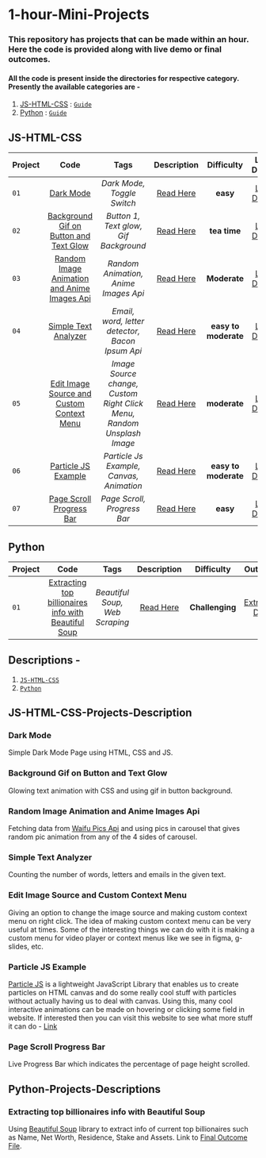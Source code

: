 # 1-hour-Mini-Projects  

### This repository has projects that can be made within an hour. Here the code is provided along with live demo or final outcomes. 
#### All the code is present inside the directories for respective category. Presently the available categories are - 

1. [JS-HTML-CSS](https://github.com/bhavesh-chaudhari/1hr_MiniProjects/tree/main/JS-HTML-CSS) : [```Guide```](#js-html-css)
2. [Python](https://github.com/bhavesh-chaudhari/1hr_MiniProjects/tree/main/Python/) : [```Guide```](#python)

## JS-HTML-CSS
| Project        | Code   |Tags | Description |Difficulty|Live Demo|
| ------------- |:-------:| :---:|:---:|:---:|:-----:|
| `01`  | [Dark Mode](https://github.com/bhavesh-chaudhari/1hr_MiniProjects/tree/main/JS-HTML-CSS/01-Dark-Mode) |*Dark Mode, Toggle Switch*|[Read Here](#dark-mode)|**easy**|[Live Demo](https://bhavesh-chaudhari.github.io/1hr_MiniProjects/JS-HTML-CSS/01-Dark-Mode/index.html) |
| `02`  | [Background Gif on Button and Text Glow](https://github.com/bhavesh-chaudhari/1hr_MiniProjects/tree/main/JS-HTML-CSS/02-Button-1) |*Button 1, Text glow, Gif Background*|[Read Here](#background-gif-on-button-and-text-glow)|**tea time**|[Live Demo](https://bhavesh-chaudhari.github.io/1hr_MiniProjects/JS-HTML-CSS/02-Button-1/button1.html) |
| `03`  | [Random Image Animation and Anime Images Api](https://github.com/bhavesh-chaudhari/Slider-and-Random-Anime-Image-Gif) |*Random Animation, Anime Images Api*|[Read Here](#random-image-animation-and-anime-images-api)|**Moderate**|[Live Demo](https://codepen.io/bhavesh_c/full/zYwqMLj) |
| `04`  | [Simple Text Analyzer](https://bhavesh-chaudhari.github.io/1hr_MiniProjects/JS-HTML-CSS/04-Word-Counter/word-counter.html) |*Email, word, letter detector, Bacon Ipsum Api*|[Read Here](#simple-text-analyzer)|**easy to moderate**|[Live Demo](https://bhavesh-chaudhari.github.io/1hr_MiniProjects/Word%20Counter/word-counter.html) |
| `05`  | [Edit Image Source and Custom Context Menu](https://github.com/bhavesh-chaudhari/1hr_MiniProjects/tree/main/JS-HTML-CSS/05-Image-Source-Change-%26-Custom-Right-Click-Menu) |*Image Source change, Custom Right Click Menu, Random Unsplash Image*|[Read Here](#edit-image-source-and-custom-context-menu)|**moderate**|[Live Demo](https://bhavesh-chaudhari.github.io/1hr_MiniProjects/JS-HTML-CSS/05-Image-Source-Change-&-Custom-Right-Click-Menu/index.html) |
| `06`  | [Particle JS Example](https://github.com/bhavesh-chaudhari/1hr_MiniProjects/tree/main/JS-HTML-CSS/06-Particles-Js) |*Particle Js Example, Canvas, Animation*|[Read Here](#particle-js-example)|**easy to moderate**|[Live Demo](https://bhavesh-chaudhari.github.io/1hr_MiniProjects/JS-HTML-CSS/06-Particles-Js/index.html) |
| `07`  | [Page Scroll Progress Bar](https://github.com/bhavesh-chaudhari/1hr_MiniProjects/tree/main/JS-HTML-CSS/07-Page-Scroll-Progress-Bar) |*Page Scroll, Progress Bar*|[Read Here](#page-scroll-progress-bar)|**easy**|[Live Demo](https://bhavesh-chaudhari.github.io/1hr_MiniProjects/JS-HTML-CSS/07-Page-Scroll-Progress-Bar/index.html) |

## Python
| Project        | Code   |Tags | Description |Difficulty|Outcome|
| ------------- |:-------:| :---:|:---:|:---:|:-----:|
|`01`|[Extracting top billionaires info with Beautiful Soup](https://github.com/bhavesh-chaudhari/1hr_MiniProjects/tree/main/Python/01-Extracting-top-billionaires-Info-with-Beautiful-Soup)|*Beautiful Soup, Web Scraping*|[Read Here](#extracting-top-billionaires-info-with-beautiful-soup)|**Challenging**|[Extracted Data](https://github.com/bhavesh-chaudhari/1hr_MiniProjects/blob/main/Python/01-Extracting-top-billionaires-Info-with-Beautiful-Soup/billionaires_data.js)|
## Descriptions -

 1. [```JS-HTML-CSS```](#js-html-css-projects-description)
 2. [```Python```](#python-projects-description)

## JS-HTML-CSS-Projects-Description

### Dark Mode

Simple Dark Mode Page using HTML, CSS and JS.

### Background Gif on Button and Text Glow

Glowing text animation with CSS and using gif in button background.

### Random Image Animation and Anime Images Api

Fetching data from [Waifu Pics Api](https://waifu.pics/) and using pics in carousel that gives random pic animation from any of the 4 sides of carousel.

### Simple Text Analyzer

Counting the number of words, letters and emails in the given text.

### Edit Image Source and Custom Context Menu

Giving an option to change the image source and making custom context menu on right click. The idea of making custom context menu can be very useful at times. Some of the interesting things we can do with it is making a custom menu for video player or context menus like we see in figma, g-slides, etc.

### Particle JS Example

[Particle JS](https://github.com/VincentGarreau/particles.js/) is a lightweight JavaScript Library that enables us to create particles on HTML canvas and do some really cool stuff with particles without actually having us to deal with canvas. Using this, many cool interactive animations can be made on hovering or clicking some field in website. If interested then you can visit this website to see what more stuff it can do - [Link](https://vincentgarreau.com/particles.js/)

### Page Scroll Progress Bar

Live Progress Bar which indicates the percentage of page height scrolled.

## Python-Projects-Descriptions

### Extracting top billionaires info with Beautiful Soup
Using [Beautiful Soup](https://www.crummy.com/software/BeautifulSoup/) library to extract info of current top billionaires such as Name, Net Worth, Residence, Stake and Assets. Link to [Final Outcome File](https://github.com/bhavesh-chaudhari/1hr_MiniProjects/blob/main/Python/01-Extracting-top-billionaires-Info-with-Beautiful-Soup/billionaires_data.js).
